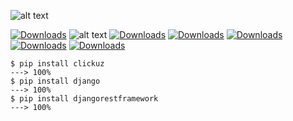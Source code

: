 ![alt text](https://i.imgur.com/JodvWCx.jpg)

[![Downloads](https://pepy.tech/badge/clickuz)](https://pepy.tech/project/clickuz)
![alt text](https://img.shields.io/badge/code%20style-black-000000.svg)
[![Downloads](https://img.shields.io/pypi/v/clickuz)](https://pypi.org/project/ClickUz)
[![Downloads](https://black.readthedocs.io/en/stable/_static/license.svg)](https://github.com/begyy/ClickUz/blob/master/LICENSE)
[![Downloads](https://img.shields.io/badge/docs-passing-green)](https://begyy.github.io/ClickUz/)
[![Downloads](https://img.shields.io/badge/Telegram-djangouzb-green)](https://t.me/djangouzb)
[![Downloads](https://img.shields.io/badge/Author-begyy-black)](https://t.me/begyy)
<div class="termy">

```console
$ pip install clickuz
---> 100%
$ pip install django
---> 100%
$ pip install djangorestframework
---> 100%
```

</div>
